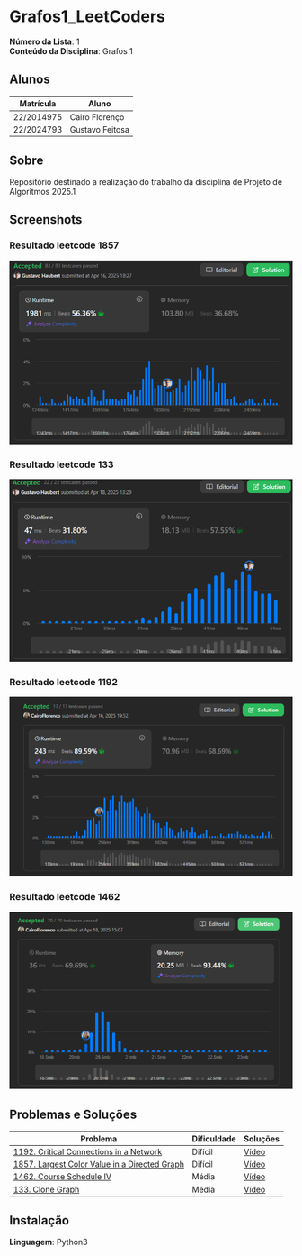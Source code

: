 # Grafos1_LeetCoders

**Número da Lista**: 1<br>
**Conteúdo da Disciplina**: Grafos 1<br>

## Alunos
| Matrícula | Aluno |
| -- | -- |
| 22/2014975  |  Cairo Florenço |
| 22/2024793  |  Gustavo Feitosa |

## Sobre 
Repositório destinado a realização do trabalho da disciplina de Projeto de Algoritmos 2025.1

## Screenshots

### Resultado leetcode 1857
![Resultado leetcode 1857](Problemas/1857.%20Largest%20Color%20Value%20in%20a%20Directed%20Graph%20(hard)/Resultado1857.png)

### Resultado leetcode 133
![Resultado leetcode 133](Problemas/133.%20Clone%20Graph%20(Medium)/Resultado133.png)

### Resultado leetcode 1192

![Resultado leetcode 1192](Problemas/1192.%20Critical%20Connections%20in%20a%20Network%20(Hard)/Resultado1192.png)

### Resultado leetcode 1462

![Resultado leetcode 1462](Problemas/1462.%20Course%20Schedule%20IV%20(Medium)/Resultado1462.png)


## Problemas e Soluções
| Problema | Dificuldade | Soluções |
| -- | -- | -- |
| [1192. Critical Connections in a Network](https://leetcode.com/problems/critical-connections-in-a-network/description/?envType=problem-list-v2&envId=graph)  |  Difícil | [Vídeo]() |
| [1857. Largest Color Value in a Directed Graph](https://leetcode.com/problems/largest-color-value-in-a-directed-graph/description/)  |  Difícil | [Vídeo]() |
| [1462. Course Schedule IV](https://leetcode.com/problems/course-schedule-iv/description/?envType=problem-list-v2&envId=graph)  |  Média | [Vídeo]() |
| [133. Clone Graph](https://leetcode.com/problems/clone-graph/description/)  |  Média | [Vídeo]() |

## Instalação 
**Linguagem**: Python3<br>
